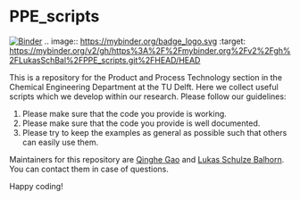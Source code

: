 # PPE_scripts

[![Binder](https://mybinder.org/badge_logo.svg)](https://mybinder.org/v2/gh/https%3A%2F%2Fmybinder.org%2Fv2%2Fgh%2FLukasSchBal%2FPPE_scripts.git%2FHEAD/HEAD)
.. image:: https://mybinder.org/badge_logo.svg
 :target: https://mybinder.org/v2/gh/https%3A%2F%2Fmybinder.org%2Fv2%2Fgh%2FLukasSchBal%2FPPE_scripts.git%2FHEAD/HEAD
 
This is a repository for the Product and Process Technology section in the Chemical Engineering Department at the TU Delft. Here we collect useful scripts which we develop within our research. Please follow our guidelines:

1. Please make sure that the code you provide is working.
2. Please make sure that the code you provide is well documented.
3. Please try to keep the examples as general as possible such that others can easily use them.

Maintainers for this repository are [Qinghe Gao](mailto:q.gao-1@tudelft.nl) and [Lukas Schulze Balhorn](l.schulzebalhorn@tudelft.nl). You can contact them in case of questions.

Happy coding!

